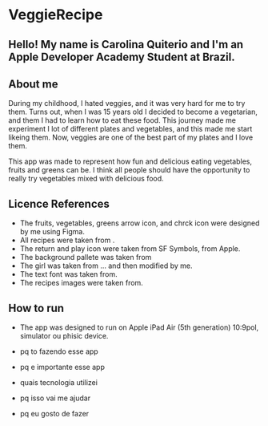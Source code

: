 #  VeggieRecipe

## Hello! My name is Carolina Quiterio and I'm an Apple Developer Academy Student at Brazil.


## About me
During my childhood, I hated veggies, and it was very hard for me to try them. Turns out, when I was 15 years old I
decided to become a vegetarian, and them I had to learn how to eat these food. This journey made me experiment I lot 
of different plates and vegetables, and this made me start likeing them. Now, veggies are one of the best part of my 
plates and I love them.

This app was made to represent how fun and delicious eating vegetables, fruits and greens can be. I think all people
should have the opportunity to really try vegetables mixed with delicious food.

## Licence References
- The fruits, vegetables, greens arrow icon, and chrck icon were designed by me using Figma.
- All recipes were taken from .
- The return and play icon were taken from SF Symbols, from Apple.
- The background pallete was taken from
- The girl was taken from ... and then modified by me.
- The text font was taken from.
- The recipes images were taken from.


## How to run
- The app was designed to run on Apple iPad Air (5th generation) 10:9pol, simulator ou phisic device.

- pq to fazendo esse app
- pq e importante esse app

- quais tecnologia utilizei
- pq isso vai me ajudar
- pq eu gosto de fazer

